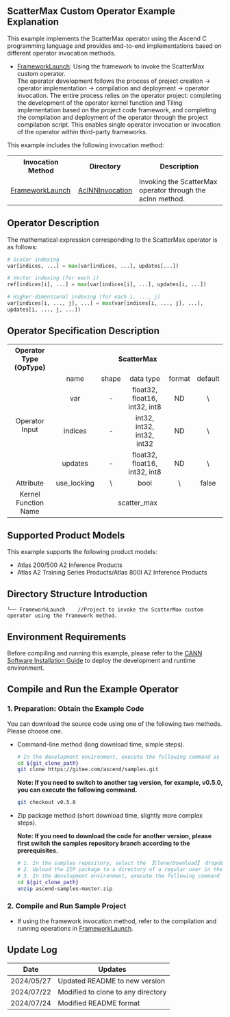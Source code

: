 ## ScatterMax Custom Operator Example Explanation

This example implements the ScatterMax operator using the Ascend C programming language and provides end-to-end implementations based on different operator invocation methods.
- [FrameworkLaunch](./FrameworkLaunch): Using the framework to invoke the ScatterMax custom operator.  
The operator development follows the process of project creation -> operator implementation -> compilation and deployment -> operator invocation. The entire process relies on the operator project: completing the development of the operator kernel function and Tiling implementation based on the project code framework, and completing the compilation and deployment of the operator through the project compilation script. This enables single operator invocation or invocation of the operator within third-party frameworks.

This example includes the following invocation method:
<table>
    <th>Invocation Method</th><th>Directory</th><th>Description</th>
    <tr>
        <!-- The direction of the column occupies 1 cell -->
        <td rowspan='1'><a href="./FrameworkLaunch"> FrameworkLaunch</td><td><a href="./FrameworkLaunch/AclNNInvocation"> AclNNInvocation</td><td>Invoking the ScatterMax operator through the aclnn method.</td>
    </tr>
</table>

## Operator Description

The mathematical expression corresponding to the ScatterMax operator is as follows:
```python
# Scalar indexing
var[indices, ...] = max(var[indices, ...], updates[...])

# Vector indexing (for each i)
ref[indices[i], ...] = max(var[indices[i], ...], updates[i, ...])

# Higher-dimensional indexing (for each i, ..., j)
var[indices[i, ..., j], ...] = max(var[indices[i, ..., j], ...],
updates[i, ..., j, ...])
```

## Operator Specification Description
<table>  
<tr><th align="center">Operator Type (OpType)</th><th colspan="5" align="center">ScatterMax</th></tr>  
<tr><td rowspan="4" align="center">Operator Input</td><td align="center">name</td><td align="center">shape</td><td align="center">data type</td><td align="center">format</td><td align="center">default</td></tr>
<tr><td align="center">var</td><td align="center">-</td><td align="center">float32, float16, int32, int8</td><td align="center">ND</td><td align="center">\</td></tr>
<tr><td align="center">indices</td><td align="center">-</td><td align="center">int32, int32, int32, int32</td><td align="center">ND</td><td align="center">\</td></tr>  
<tr><td align="center">updates</td><td align="center">-</td><td align="center">float32, float16, int32, int8</td><td align="center">ND</td><td align="center">\</td></tr>
<tr><td rowspan="1" align="center">Attribute</td><td align="center">use_locking</td><td align="center">\</td><td align="center">bool</td><td align="center">\</td><td align="center">false</td></tr>
<tr><td rowspan="1" align="center">Kernel Function Name</td><td colspan="5" align="center">scatter_max</td></tr>  
</table>

## Supported Product Models
This example supports the following product models:
- Atlas 200/500 A2 Inference Products
- Atlas A2 Training Series Products/Atlas 800I A2 Inference Products

## Directory Structure Introduction
```
└── FrameworkLaunch    //Project to invoke the ScatterMax custom operator using the framework method.
```

## Environment Requirements
Before compiling and running this example, please refer to the [CANN Software Installation Guide](https://hiascend.com/document/redirect/CannCommunityInstSoftware) to deploy the development and runtime environment.

## Compile and Run the Example Operator

### 1. Preparation: Obtain the Example Code<a name="codeready"></a>

You can download the source code using one of the following two methods. Please choose one.

- Command-line method (long download time, simple steps).

  ```bash
  # In the development environment, execute the following command as a non-root user to download the source code repository. git_clone_path is a directory created by the user.
  cd ${git_clone_path}
  git clone https://gitee.com/ascend/samples.git
  ```
  **Note: If you need to switch to another tag version, for example, v0.5.0, you can execute the following command.**
  ```bash
  git checkout v0.5.0
  ```

- Zip package method (short download time, slightly more complex steps).

  **Note: If you need to download the code for another version, please first switch the samples repository branch according to the prerequisites.**
  ```bash
  # 1. In the samples repository, select the 【Clone/Download】 dropdown and choose 【Download ZIP】.
  # 2. Upload the ZIP package to a directory of a regular user in the development environment, for example, ${git_clone_path}/ascend-samples-master.zip.
  # 3. In the development environment, execute the following command to unzip the zip package.
  cd ${git_clone_path}
  unzip ascend-samples-master.zip
  ```

### 2. Compile and Run Sample Project
- If using the framework invocation method, refer to the compilation and running operations in [FrameworkLaunch](./FrameworkLaunch).    

## Update Log
| Date       | Updates                 |
|------------|-------------------------|
| 2024/05/27 | Updated README to new version |
| 2024/07/22 | Modified to clone to any directory |
| 2024/07/24 | Modified README format   |